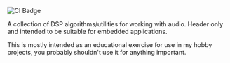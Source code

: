 ![CI Badge](https://github.com/michaeldonovan/mbdsp/actions/workflows/cmake.yml/badge.svg)

A collection of DSP algorithms/utilities for working with audio. Header only and intended to be suitable for embedded applications. 

This is mostly intended as an educational exercise for use in my hobby projects, you probably shouldn't use it for anything important.
